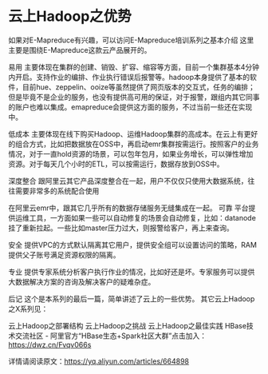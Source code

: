 # 云上Hadoop之优势

如果对E-Mapreduce有兴趣，可以访问E-Mapreduce培训系列之基本介绍 这里主要是围绕E-Mapreduce这款云产品展开的。

易用
主要体现在集群的创建、销毁、扩容、缩容等方面，目前一个集群基本4分钟内开启。支持作业的编排、作业执行错误后报警等。hadoop本身提供了基本的软件，目前hue、zeppelin、ooize等虽然提供了网页版本的交互式，任务的编排；但是毕竟不是企业的服务，也没有提供高可用的保证，对于报警，跟组内其它同事的账户也难以集成。emapreduce会提供这方面的服务，不过当前一些还在实现中。

低成本
主要体现在线下购买Hadoop、运维Hadoop集群的高成本。在云上有更好的组合方式，比如把数据放在OSS中，再启动emr集群按需运行。按照客户的业务情况，对于一直hold资源的场景，可以包年包月，如果业务增长，可以弹性增加资源。对于每天几个小时的ETL，可以按需运行，数据存放到OSS中。

深度整合
跟阿里云其它产品深度整合在一起，用户不仅仅只使用大数据系统，往往需要非常多的系统配合使用

在阿里云emr中，跟其它几乎所有的数据存储服务无缝集成在一起。
可靠
平台提供运维工具，一方面如果一些可以自动修复的场景会自动修复，比如：datanode挂了重新拉起。一些比如master压力过大，则报警给客户，再上来查询。

安全
提供VPC的方式默认隔离其它用户，提供安全组可以设置访问的策略，RAM提供父子账号满足资源权限的隔离。

专业
提供专家系统分析客户执行作业的情况，比如好还是坏。专家服务可以提供大数据解决方案的咨询及解决客户的疑难杂症。

后记
这个是本系列的最后一篇，简单讲述了云上的一些优势。
其它云上Hadoop之X系列见：

云上Hadoop之部署结构
云上Hadoop之挑战
云上Hadoop之最佳实践
HBase技术交流社区 - 阿里官方“HBase生态+Spark社区大群”点击加入：https://dwz.cn/Fvqv066s

详情请阅读原文：https://yq.aliyun.com/articles/664898
